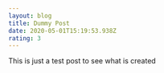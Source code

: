 ```yaml
---
layout: blog
title: Dummy Post
date: 2020-05-01T15:19:53.938Z
rating: 3
---
```

This is just a test post to see what is created